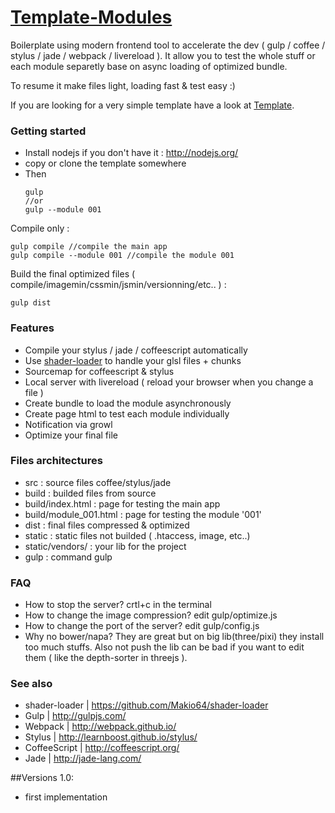 # [Template-Modules](https://github.com/Makio64/Template-Modules)

Boilerplate using modern frontend tool to accelerate the dev ( gulp / coffee / stylus / jade / webpack / livereload ). It allow you to test the whole stuff or each module separetly base on async loading of optimized bundle. 

To resume it make files light, loading fast & test easy :) 

If you are looking for a very simple template have a look at [Template](https://github.com/Makio64/Template).

### Getting started 

- Install nodejs if you don't have it : http://nodejs.org/
- copy or clone the template somewhere
- Then  
	```shell
	gulp
	//or
	gulp --module 001
	```

Compile only :
```shell
gulp compile //compile the main app
gulp compile --module 001 //compile the module 001
```

Build the final optimized files ( compile/imagemin/cssmin/jsmin/versionning/etc.. ) :
```shell
gulp dist
```

### Features
- Compile your stylus / jade / coffeescript automatically
- Use [shader-loader](https://github.com/Makio64/shader-loader) to handle your glsl files + chunks 
- Sourcemap for coffeescript & stylus
- Local server with livereload ( reload your browser when you change a file )
- Create bundle to load the module asynchronously
- Create page html to test each module individually
- Notification via growl
- Optimize your final file

### Files architectures
- src : source files coffee/stylus/jade
- build : builded files from source
- build/index.html : page for testing the main app
- build/module_001.html : page for testing the module '001'
- dist : final files compressed & optimized 
- static : static files not builded ( .htaccess, image, etc..)
- static/vendors/ : your lib for the project
- gulp : command gulp

### FAQ
- How to stop the server? crtl+c in the terminal
- How to change the image compression? edit gulp/optimize.js
- How to change the port of the server? edit gulp/config.js
- Why no bower/napa? They are great but on big lib(three/pixi) they install too much stuffs. Also not push the lib can be bad if you want to edit them ( like the depth-sorter in threejs ).

### See also

- shader-loader | https://github.com/Makio64/shader-loader
- Gulp | http://gulpjs.com/
- Webpack | http://webpack.github.io/
- Stylus | http://learnboost.github.io/stylus/
- CoffeeScript | http://coffeescript.org/
- Jade | http://jade-lang.com/

##Versions
1.0:
- first implementation
